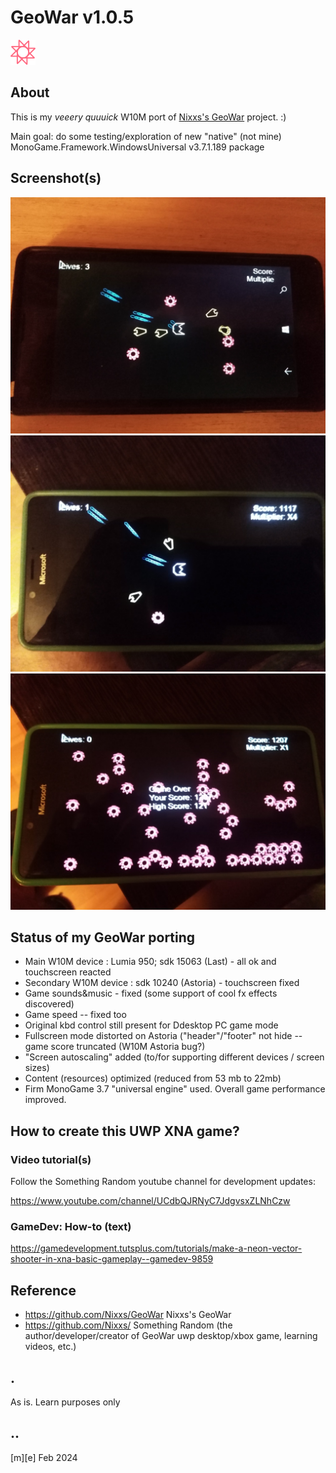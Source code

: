 # GeoWar v1.0.5
![](Images/logo.png)

## About
This is my *veeery quuuick* W10M port of [Nixxs's GeoWar](https://github.com/Nixxs/GeoWar) project. :)

Main goal: do some testing/exploration of new "native" (not mine) MonoGame.Framework.WindowsUniversal v3.7.1.189 package 

## Screenshot(s) 
![](Images/shot01.png)
![](Images/shot02.png)
![](Images/shot03.png)

## Status of my GeoWar porting
- Main W10M device : Lumia 950; sdk 15063 (Last) - all ok and touchscreen reacted 
- Secondary W10M device : sdk 10240 (Astoria) - touchscreen fixed 
- Game sounds&music - fixed (some support of cool fx effects discovered)
- Game speed -- fixed too
- Original kbd control still present for Ddesktop PC game mode 
- Fullscreen mode distorted on Astoria ("header"/"footer" not hide -- game score truncated (W10M Astoria bug?)
- "Screen autoscaling" added (to/for supporting different devices / screen sizes)
- Content (resources) optimized (reduced from 53 mb to 22mb)
- Firm MonoGame 3.7 "universal engine" used. Overall game performance improved.


## How to create this UWP XNA game? 

### Video tutorial(s)
Follow the Something Random youtube channel for development updates: 

https://www.youtube.com/channel/UCdbQJRNyC7JdgvsxZLNhCzw

### GameDev: How-to (text)
https://gamedevelopment.tutsplus.com/tutorials/make-a-neon-vector-shooter-in-xna-basic-gameplay--gamedev-9859

## Reference
- https://github.com/Nixxs/GeoWar Nixxs's GeoWar
- https://github.com/Nixxs/ Something Random (the author/developer/creator of GeoWar uwp desktop/xbox game, learning videos, etc.) 

## .
As is. Learn purposes only

## ..
[m][e] Feb 2024
